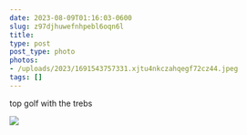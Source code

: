 ```yaml
---
date: 2023-08-09T01:16:03-0600
slug: z97djhuwefnhpebl6oqn6l
title: 
type: post
post_type: photo
photos:
- /uploads/2023/1691543757331.xjtu4nkczahqegf72cz44.jpeg
tags: []
---
```

top golf with the trebs


![](/uploads/2023/1691543757331.xjtu4nkczahqegf72cz44.jpeg)


